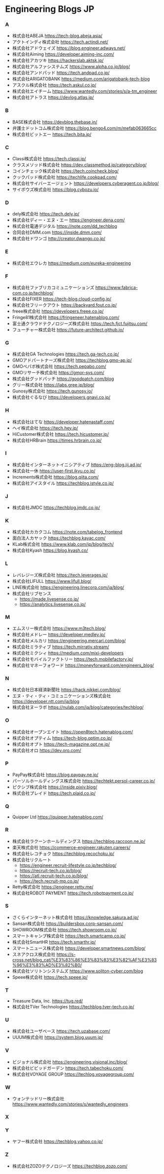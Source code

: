 # Engineering Blogs JP

### A

* 株式会社ABEJA https://tech-blog.abeja.asia/
* アクトインディ株式会社 https://tech.actindi.net/
* 株式会社アドウェイズ https://blog.engineer.adways.net/
* 株式会社Aiming https://developer.aiming-inc.com/
* 株式会社アカツキ https://hackerslab.aktsk.jp/
* 株式会社アルファシステムズ https://www.alpha.co.jp/blog/
* 株式会社アンドパッド https://tech.andpad.co.jp/
* 株式会社ARIGATOBANK https://medium.com/arigatobank-tech-blog
* アスクル株式会社 https://tech.askul.co.jp/
* 株式会社エイチーム https://www.wantedly.com/stories/s/a-tm_engineer
* 株式会社アトラス https://devlog.atlas.jp/

### B

* BASE株式会社 https://devblog.thebase.in/
* 弁護士ドットコム株式会社 https://blog.bengo4.com/m/mefab063665cc
* 株式会社ビットエー https://tech.bita.jp/

### C

* Classi株式会社 https://tech.classi.jp/
* クラスメソッド株式会社 https://dev.classmethod.jp/category/blog/
* コインチェック株式会社 https://tech.coincheck.blog/
* クックパッド株式会社 https://techlife.cookpad.com/
* 株式会社サイバーエージェント https://developers.cyberagent.co.jp/blog/
* サイボウズ株式会社 https://blog.cybozu.io/

### D

* dely株式会社 https://tech.dely.jp/
* 株式会社ディー・エヌ・エー https://engineer.dena.com/
* 株式会社電通デジタル https://note.com/dd_techblog
* 合同会社DMM.com https://inside.dmm.com/
* 株式会社ドワンゴ http://creator.dwango.co.jp/

### E

* 株式会社エウレカ https://medium.com/eureka-engineering

### F

* 株式会社ファブリカコミュニケーションズ https://www.fabrica-com.co.jp/techblog/
* 株式会社FIXER https://tech-blog.cloud-config.jp/
* 株式会社フリークアウト https://backyard.fout.co.jp/
* freee株式会社 https://developers.freee.co.jp/
* Fringe81株式会社 https://fringeneer.hatenablog.com/
* 富士通クラウドテクノロジーズ株式会社 https://tech.fjct.fujitsu.com/
* フューチャー株式会社 https://future-architect.github.io/

### G

* 株式会社GA Technologies https://tech.ga-tech.co.jp/
* GMOアドパートナーズ株式会社 https://techblog.gmo-ap.jp/
* GMOペパボ株式会社 https://tech.pepabo.com/
* GMOリサーチ株式会社 https://gmor-sys.com/
* 株式会社グッドパッチ https://goodpatch.com/blog
* グリー株式会社 https://labs.gree.jp/blog/
* Gunosy株式会社 https://tech.gunosy.io/
* 株式会社ぐるなび https://developers.gnavi.co.jp/

### H

* 株式会社はてな https://developer.hatenastaff.com/
* ヘイ株式会社 https://tech.hey.jp/
* HiCustomer株式会社 https://tech.hicustomer.jp/
* 株式会社HRBrain https://times.hrbrain.co.jp/

### I

* 株式会社インターネットイニシアティブ https://eng-blog.iij.ad.jp/
* 株式会社一休 https://user-first.ikyu.co.jp/
* Increments株式会社 https://blog.qiita.com/
* 株式会社アイスタイル https://techblog.istyle.co.jp/

### J

* 株式会社JMDC https://techblog.jmdc.co.jp/

### K

* 株式会社カカクコム https://note.com/tabelog_frontend
* 面白法人カヤック https://techblog.kayac.com/
* KLab株式会社 https://www.klab.com/jp/blog/tech/
* 株式会社Kyash https://blog.kyash.co/

### L

* レバレジーズ株式会社 https://tech.leverages.jp/
* 株式会社LIFULL https://www.lifull.blog/
* LINE株式会社 https://engineering.linecorp.com/ja/blog/
* 株式会社リブセンス
    + https://made.livesense.co.jp/
    + https://analytics.livesense.co.jp/

### M

* エムスリー株式会社 https://www.m3tech.blog/
* 株式会社メドレー https://developer.medley.jp/
* 株式会社メルカリ https://engineering.mercari.com/blog/
* 株式会社ミラティブ https://tech.mirrativ.stream/
* 株式会社ミクシィ https://medium.com/mixi-developers
* 株式会社モバイルファクトリー https://tech.mobilefactory.jp/
* 株式会社マネーフォワード https://moneyforward.com/engineers_blog/

### N

* 株式会社日本経済新聞社 https://hack.nikkei.com/blog/
* エヌ・ティ・ティ・コミュニケーションズ株式会社 https://developer.ntt.com/ja/blog
* 株式会社ヌーラボ https://nulab.com/ja/blog/categories/techblog/

### O

* 株式会社オープンエイト https://open8tech.hatenablog.com/
* 株式会社オプティム https://tech-blog.optim.co.jp/
* 株式会社オプト https://tech-magazine.opt.ne.jp/
* 株式会社オロ https://dev.oro.com/

### P

* PayPay株式会社 https://blog.paypay.ne.jp/
* パーソルホールディングス株式会社 https://techtekt.persol-career.co.jp/
* ピクシブ株式会社 https://inside.pixiv.blog/
* 株式会社プレイド https://tech.plaid.co.jp/

### Q

* Quipper Ltd https://quipper.hatenablog.com/

### R

* 株式会社ラクーンホールディングス https://techblog.raccoon.ne.jp/
* 楽天株式会社 https://commerce-engineer.rakuten.careers/
* 株式会社レコチョク https://techblog.recochoku.jp/
* 株式会社リクルート
    + https://engineer.recruit-lifestyle.co.jp/techblog/
    + https://recruit-tech.co.jp/blog/
    + https://atl.recruit-tech.co.jp/blog/
    + https://tech.recruit-mp.co.jp/
* Retty株式会社 https://engineer.retty.me/
* 株式会社ROBOT PAYMENT https://tech.robotpayment.co.jp/

### S

* さくらインターネット株式会社 https://knowledge.sakura.ad.jp/
* Sansan株式会社 https://buildersbox.corp-sansan.com/
* SHOWROOM株式会社 https://tech.showroom.co.jp/
* スマートキャンプ株式会社 https://tech.smartcamp.co.jp/
* 株式会社SmartHR https://tech.smarthr.jp/
* スマートニュース株式会社 https://developer.smartnews.com/blog/
* スネアクロス株式会社 https://s-cross.net/blog_cat/%E3%83%86%E3%83%83%E3%82%AF%E3%83%96%E3%83%AD%E3%82%B0/
* 株式会社ソリトンシステムズ https://www.soliton-cyber.com/blog
* Speee株式会社 https://tech.speee.jp/

### T

* Treasure Data, Inc. https://tug.red/
* 株式会社TVer Technologies https://techblog.tver-tech.co.jp/

### U

* 株式会社ユーザベース https://tech.uzabase.com/
* UUUM株式会社 https://system.blog.uuum.jp/

### V

* ビジョナル株式会社 https://engineering.visional.inc/blog/
* 株式会社ビビッドガーデン https://tech.tabechoku.com/
* 株式会社VOYAGE GROUP https://techlog.voyagegroup.com/

### W

* ウォンテッドリー株式会社 https://www.wantedly.com/stories/s/wantedly_engineers

### X

### Y

* ヤフー株式会社 https://techblog.yahoo.co.jp/

### Z

* 株式会社ZOZOテクノロジーズ https://techblog.zozo.com/
